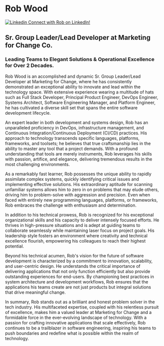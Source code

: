 # Rob Wood

[![Linkedin](https://i.sstatic.net/gVE0j.png) Connect with Rob on LinkedIn!](https://www.linkedin.com/in/virtualstyle/)

## Sr. Group Leader/Lead Developer at Marketing for Change Co.

### Leading Teams to Elegant Solutions & Operational Excellence for Over 2 Decades.

Rob Wood is an accomplished and dynamic Sr. Group Leader/Lead Developer at Marketing for Change, where he has consistently demonstrated an exceptional ability to innovate and lead within the technology space. With extensive experience wearing a multitude of hats such as Full Stack Developer, Principal Product Engineer, DevOps Engineer, Systems Architect, Software Engineering Manager, and Platform Engineer, he has cultivated a diverse skill set that spans the entire software development lifecycle.

An expert leader in both development and systems design, Rob has an unparalleled proficiency in DevOps, infrastructure management, and Continuous Integration/Continuous Deployment (CI/CD) practices. His approach to technology transcends specific languages, platforms, frameworks, and toolsets; he believes that true craftsmanship lies in the ability to master any tool that a project demands. With a profound understanding that tools are merely instruments, Rob leverages his skills with passion, artifice, and elegance, delivering tremendous results in the most challenging environments.

As a remarkably fast learner, Rob possesses the unique ability to rapidly assimilate complex systems, quickly identifying critical issues and implementing effective solutions. His extraordinary aptitude for scanning unfamiliar systems allows him to zero in on problems that may elude others, driving him to problem-solve with aggression and precision. Even when faced with entirely new programming languages, platforms, or frameworks, Rob embraces the challenge with enthusiasm and determination.

In addition to his technical prowess, Rob is recognized for his exceptional organizational skills and his capacity to deliver intensely focused efforts. He thrives in high-pressure situations and is adept at guiding teams to collaborate seamlessly while maintaining laser focus on project goals. His leadership style fosters an environment where creativity and technical excellence flourish, empowering his colleagues to reach their highest potential.

Beyond his technical acumen, Rob's vision for the future of software development is characterized by a commitment to innovation, scalability, and user-centric design. He understands the critical importance of delivering applications that not only function efficiently but also provide outstanding experiences for end-users. By championing best practices in system architecture and development workflows, Rob ensures that the applications his teams create are not just products but integral solutions that drive meaningful change.

In summary, Rob stands out as a brilliant and honest problem solver in the tech industry. His multifaceted expertise, coupled with his relentless pursuit of excellence, makes him a valued leader at Marketing for Change and a formidable force in the ever-evolving landscape of technology. With a passion for crafting innovative applications that scale effectively, Rob continues to be a trailblazer in software engineering, inspiring his teams to push boundaries and redefine what is possible within the realm of technology.
